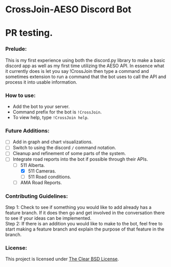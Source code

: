 # CrossJoin-AESO Discord Bot

# PR testing. 

### Prelude:
This is my first experience using both the discord.py library to make a basic discord app as well as my first time utilizing the AESO API. In essence what it currently does is let you say !CrossJoin then type a command and sometimes extension to run a command that the bot uses to call the API and process it into usable information.

### How to use:
- Add the bot to your server.
- Command prefix for the bot is `!CrossJoin`.
- To view help, type `!CrossJoin help`.

### Future Additions:
- [ ] Add in graph and chart visualizations.
- [ ] Switch to using the discord `/` command notation.
- [ ] Cleanup and refinement of some parts of the system.
- [ ] Integrate road reports into the bot if possible through their APIs.
  - [ ] 511 Alberta.
    - [x] 511 Cameras.
    - [ ] 511 Road conditions. 
  - [ ] AMA Road Reports.

### Contributing Guidelines:
Step 1: Check to see if something you would like to add already has a feature branch. If it does then go and get involved in the conversation there to see if your ideas can be implemented.</br>
Step 2: If there is an addition you would like to make to the bot, feel free to start making a feature branch and explain the purpose of that feature in the branch.

### License:
This project is licensed under [The Clear BSD License](https://spdx.org/licenses/BSD-3-Clause-Clear.html).
